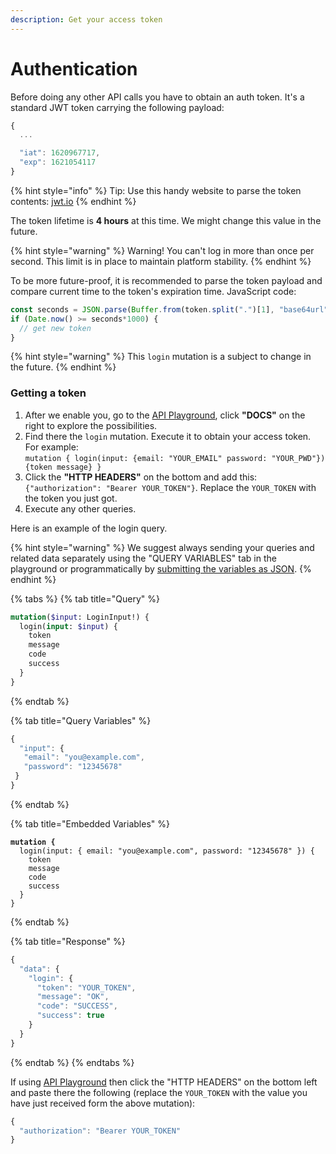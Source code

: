 ```yaml
---
description: Get your access token
---
```


# Authentication

Before doing any other API calls you have to obtain an auth token. It's a standard JWT token carrying the following payload:

```javascript
{
  ...

  "iat": 1620967717,
  "exp": 1621054117
}
```

{% hint style="info" %}
Tip: Use this handy website to parse the token contents: [jwt.io](https://jwt.io/)
{% endhint %}

The token lifetime is **4 hours** at this time. We might change this value in the future.

{% hint style="warning" %}
Warning! You can't log in more than once per second. This limit is in place to maintain platform stability.
{% endhint %}

To be more future-proof, it is recommended to parse the token payload and compare current time to the token's expiration time. JavaScript code:

```javascript
const seconds = JSON.parse(Buffer.from(token.split(".")[1], "base64url")).exp;
if (Date.now() >= seconds*1000) {
  // get new token
}
```

{% hint style="warning" %}
This `login` mutation is a subject to change in the future.
{% endhint %}

### Getting a token

1. After we enable you, go to the [API Playground](https://api.uat.flash-payments.com.au/), click **"DOCS"** on the right to explore the possibilities.
2. Find there the `login` mutation. Execute it to obtain your access token. For example:\
   `mutation { login(input: {email: "YOUR_EMAIL" password: "YOUR_PWD"}) {token message} }`
3. Click the **"HTTP HEADERS"** on the bottom and add this: `{"authorization": "Bearer YOUR_TOKEN"}`. Replace the `YOUR_TOKEN` with the token you just got.
4. Execute any other queries.

Here is an example of the login query. &#x20;

{% hint style="warning" %}
We suggest always sending your queries and related data separately using the "QUERY VARIABLES" tab in the playground or programmatically by [submitting the variables as JSON](https://developer.flash-payments.com/basics/sending-data-as-json).&#x20;
{% endhint %}

{% tabs %}
{% tab title="Query" %}
```graphql
mutation($input: LoginInput!) {
  login(input: $input) {
    token
    message
    code
    success
  }
}
```
{% endtab %}

{% tab title="Query Variables" %}
```javascript
{
  "input": { 
   "email": "you@example.com", 
   "password": "12345678" 
 }
}
```
{% endtab %}

{% tab title="Embedded Variables" %}
<pre class="language-graphql"><code class="lang-graphql"><strong>mutation {
</strong>  login(input: { email: "you@example.com", password: "12345678" }) {
    token
    message
    code
    success
  }
}
</code></pre>
{% endtab %}

{% tab title="Response" %}
```javascript
{
  "data": {
    "login": {
      "token": "YOUR_TOKEN",
      "message": "OK",
      "code": "SUCCESS",
      "success": true
    }
  }
}
```
{% endtab %}
{% endtabs %}

If using [API Playground](https://api.uat.flash-payments.com.au/) then click the "HTTP HEADERS" on the bottom left and paste there the following (replace the `YOUR_TOKEN` with the value you have just received form the above mutation):

```javascript
{
  "authorization": "Bearer YOUR_TOKEN"
}
```

